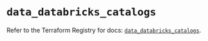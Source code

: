 # `data_databricks_catalogs`

Refer to the Terraform Registry for docs: [`data_databricks_catalogs`](https://registry.terraform.io/providers/databricks/databricks/1.82.0/docs/data-sources/catalogs).
